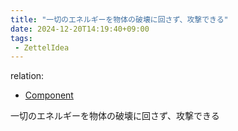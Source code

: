 ```yaml
---
title: "一切のエネルギーを物体の破壊に回さず、攻撃できる"
date: 2024-12-20T14:19:40+09:00
tags:
 - ZettelIdea
---
```

relation:
 - [Component](../Novels/NovelClean/Component.md)

一切のエネルギーを物体の破壊に回さず、攻撃できる